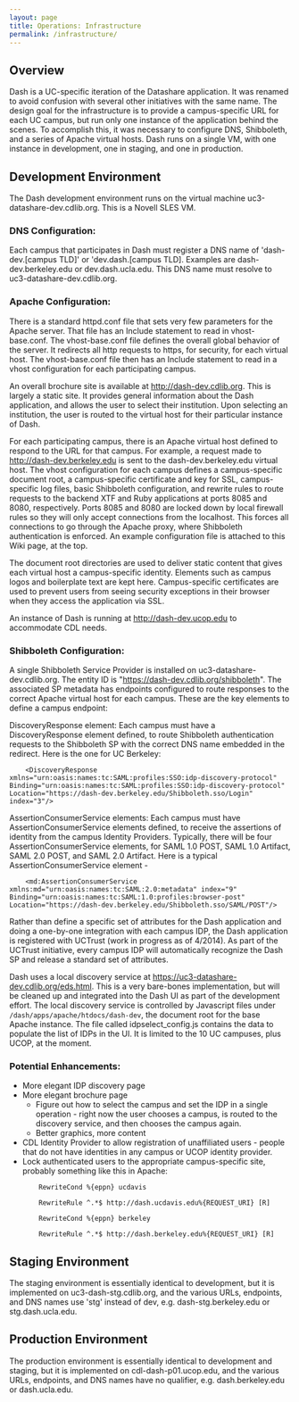 ```yaml
---
layout: page
title: Operations: Infrastructure
permalink: /infrastructure/
---
```


## Overview

Dash is a UC-specific iteration of the Datashare application. It was renamed to avoid confusion with several other initiatives with the same name. The design goal for the infrastructure is to provide a campus-specific URL for each UC campus, but run only one instance of the application behind the scenes. To accomplish this, it was necessary to configure DNS, Shibboleth, and a series of Apache virtual hosts. Dash runs on a single VM, with one instance in development, one in staging, and one in production.

## Development Environment

The Dash development environment runs on the virtual machine uc3-datashare-dev.cdlib.org. This is a Novell SLES VM.

### DNS Configuration:

Each campus that participates in Dash must register a DNS name of 'dash-dev.[campus TLD]' or 'dev.dash.[campus TLD]. Examples are dash-dev.berkeley.edu or dev.dash.ucla.edu. This DNS name must resolve to uc3-datashare-dev.cdlib.org.

### Apache Configuration:

There is a standard httpd.conf file that sets very few parameters for the Apache server. That file has an Include statement to read in vhost-base.conf. The vhost-base.conf file defines the overall global behavior of the server. It redirects all http requests to https, for security, for each virtual host. The vhost-base.conf file then has an Include statement to read in a vhost configuration for each participating campus.

An overall brochure site is available at http://dash-dev.cdlib.org. This is largely a static site. It provides general information about the Dash application, and allows the user to select their institution. Upon selecting an institution, the user is routed to the virtual host for their particular instance of Dash.

For each participating campus, there is an Apache virtual host defined to respond to the URL for that campus. For example, a request made to http://dash-dev.berkeley.edu is sent to the dash-dev.berkeley.edu virtual host. The vhost configuration for each campus defines a campus-specific document root, a campus-specific certificate and key for SSL, campus-specific log files, basic Shibboleth configuration, and rewrite rules to route requests to the backend XTF and Ruby applications at ports 8085 and 8080, respectively. Ports 8085 and 8080 are locked down by local firewall rules so they will only accept connections from the localhost. This forces all connections to go through the Apache proxy, where Shibboleth authentication is enforced. An example configuration file is attached to this Wiki page, at the top.

The document root directories are used to deliver static content that gives each virtual host a campus-specific identity. Elements such as campus logos and boilerplate text are kept here. Campus-specific certificates are used to prevent users from seeing security exceptions in their browser when they access the application via SSL.

An instance of Dash is running at http://dash-dev.ucop.edu to accommodate CDL needs.

### Shibboleth Configuration:

A single Shibboleth Service Provider is installed on uc3-datashare-dev.cdlib.org. The entity ID is "https://dash-dev.cdlib.org/shibboleth". The associated SP metadata has endpoints configured to route responses to the correct Apache virtual host for each campus. These are the key elements to define a campus endpoint:

DiscoveryResponse element: Each campus must have a DiscoveryResponse element defined, to route Shibboleth authentication requests to the Shibboleth SP with the correct DNS name embedded in the redirect. Here is the one for UC Berkeley:

```` 
    <DiscoveryResponse xmlns="urn:oasis:names:tc:SAML:profiles:SSO:idp-discovery-protocol" Binding="urn:oasis:names:tc:SAML:profiles:SSO:idp-discovery-protocol" Location="https://dash-dev.berkeley.edu/Shibboleth.sso/Login" index="3"/>
````

AssertionConsumerService elements: Each campus must have AssertionConsumerService elements defined, to receive the assertions of identity from the campus Identity Providers. Typically, there will be four AssertionConsumerService elements, for SAML 1.0 POST, SAML 1.0 Artifact, SAML 2.0 POST, and SAML 2.0 Artifact. Here is a typical AssertionConsumerService element -

````
    <md:AssertionConsumerService xmlns:md="urn:oasis:names:tc:SAML:2.0:metadata" index="9" Binding="urn:oasis:names:tc:SAML:1.0:profiles:browser-post" Location="https://dash-dev.berkeley.edu/Shibboleth.sso/SAML/POST"/>
````

Rather than define a specific set of attributes for the Dash application and doing a one-by-one integration with each campus IDP, the Dash application is registered with UCTrust ﻿(work in progress as of 4/2014). As part of the UCTrust initiative, every campus IDP will automatically recognize the Dash SP and release a standard set of attributes.

Dash uses a local discovery service at https://uc3-datashare-dev.cdlib.org/eds.html. This is a very bare-bones implementation, but will be cleaned up and integrated into the Dash UI as part of the development effort. The local discovery service is controlled by Javascript files under ````/dash/apps/apache/htdocs/dash-dev````, the document root for the base Apache instance. The file called idpselect_config.js contains the data to populate the list of IDPs in the UI. It is limited to the 10 UC campuses, plus UCOP, at the moment.

### Potential Enhancements:

* More elegant IDP discovery page
* More elegant brochure page
  * Figure out how to select the campus and set the IDP in a single operation - right now the user chooses a campus, is routed to the discovery service, and then chooses the campus again.
  * Better graphics, more content
* CDL Identity Provider to allow registration of unaffiliated users - people that do not have identities in any campus or UCOP identity provider.
* Lock authenticated users to the appropriate campus-specific site, probably something like this in Apache:
    ````
        RewriteCond %{eppn} ucdavis

        RewriteRule ^.*$ http://dash.ucdavis.edu%{REQUEST_URI} [R]

        RewriteCond %{eppn} berkeley

        RewriteRule ^.*$ http://dash.berkeley.edu%{REQUEST_URI} [R]
    ````

## Staging Environment

The staging environment is essentially identical to development, but it is implemented on uc3-dash-stg.cdlib.org, and the various URLs, endpoints, and DNS names use 'stg' instead of dev, e.g. dash-stg.berkeley.edu or stg.dash.ucla.edu.

## Production Environment
The production environment is essentially identical to development and staging, but it is implemented on cdl-dash-p01.ucop.edu, and the various URLs, endpoints, and DNS names have no qualifier, e.g. dash.berkeley.edu or dash.ucla.edu.